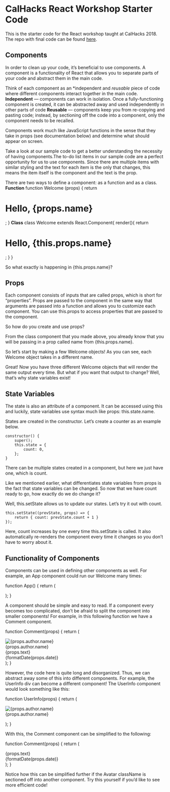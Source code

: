 # CalHacks React Workshop Starter Code
This is the starter code for the React workshop taught at CalHacks 2018. The repo with final code can be found [here](https://github.com/abaruah117/calhacks-react).

## Components

In order to clean up your code, it’s beneficial to use components. A component is a functionality of React that allows you to separate parts of your code and abstract them in the main code.

Think of each component as an *independent and *reusable* piece of code where different components interact together in the main code.
**Independent** —  components can work in isolation. Once a fully-functioning component is created, it can be abstracted away and used independently in other parts of code
**Reusable** —  components keep you from re-copying and pasting code; instead, by sectioning off the code into a component, only the component needs to be recalled.

Components work much like JavaScript functions in the sense that they take in props (see documentation below) and determine what should appear on screen.

Take a look at our sample code to get a better understanding the necessity of having components.The to-do list items in our sample code are a perfect opportunity for us to use components. Since there are multiple items with similar styling and the text for each item is the only that changes, this means  the item itself is the component and the text is the prop.

There are two ways to define a component: as a function and as a class.
**Function**
function Welcome (props) {
	return <h1> Hello, {props.name} </h1>;
}
**Class**
class Welcome extends React.Component{
	render(){
		return <h1> Hello, {this.props.name} </h1>;
	}
}

So what exactly is happening in {this.props.name}?

## Props
Each component consists of inputs that are called props, which is short for “properties”. Props are passed to the component in the same way that arguments are passed into a function and allows you to customize each component. You can use this.props to access properties that are passed to the component.

So how do you create and use props?

From the class component that you made above, you already know that you will be passing in a prop called name from {this.props.name}.

So let’s start by making a few Welcome objects! As you can see, each Welcome object takes in a different name.

<Welcome name=’Parth’/>
<Welcome name=’Trevor’/>
<Welcome name=’Amitav’/>

Great! Now you have three different Welcome objects that will render the same output every time. But what if you want that output to change? Well, that’s why state variables exist!

## State Variables

The state is also an attribute of a component. It can be accessed using this and luckily, state variables use syntax much like props: this.state.name.

States are created in the constructor. Let’s create a counter as an example below.

	constructor() {
		super();
		this.state = {
			count: 0,
		};
	}

There can be multiple states created in a component, but here we just have one, which is count.

Like we mentioned earlier, what differentiates state variables from props is the fact that state variables can be changed. So now that we have count ready to go, how exactly do we do change it?

Well, this.setState allows us to update our states. Let’s try it out with count.

	this.setState((prevState, props) => {
		return { count: prevState.count + 1 }
	});

Here, count increases by one every time this.setState is called. It also automatically re-renders the component every time it changes so you don’t have to worry about it.

## Functionality of Components

Components can be used in defining other components as well.  For example, an App component could run our Welcome many times:

function App() {
	return (
		<div>
			<Welcome name=’Parth’/>
<Welcome name=’Trevor’/>
<Welcome name=’Amitav’/>
</div>
	);
}

A component should be simple and easy to read. If a component every becomes too complicated, don’t be afraid to split the component into smaller components! For example, in this following function we have a Comment component.

function Comment(props) {
  return (
    <div className="Comment">
      <div className="UserInfo">
        <img className="Avatar"
          src={props.author.avatarUrl}
          alt={props.author.name}
        />
        <div className="UserInfo-name">
          {props.author.name}
        </div>
      </div>
      <div className="Comment-text">
        {props.text}
      </div>
      <div className="Comment-date">
        {formatDate(props.date)}
      </div>
    </div>
  );
}


However, the code here is quite long and disorganized. Thus, we can abstract away some of this into different components. For example, the UserInfo div can become a different component! The UserInfo component would look something like this:

function UserInfo(props) {
  return (
 	<div className="UserInfo">
        <img className="Avatar"
          src={props.author.avatarUrl}
          alt={props.author.name}
        />
        <div className="UserInfo-name">
          {props.author.name}
        </div>
      </div>

  );
}

With this, the Comment component can be simplified to the following:

function Comment(props) {
  return (
    <div className="Comment">
      <UserInfo user={props.author} />
      <div className="Comment-text">
        {props.text}
      </div>
      <div className="Comment-date">
        {formatDate(props.date)}
      </div>
    </div>
  );
}

Notice how this can be simplified further if the Avatar className is sectioned off into another component. Try this yourself if you’d like to see more efficient code!

